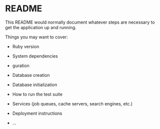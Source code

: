 # README

This README would normally document whatever steps are necessary to get the
application up and running.

Things you may want to cover:

* Ruby version

* System dependencies

* guration

* Database creation

* Database initialization

* How to run the test suite

* Services (job queues, cache servers, search engines, etc.)

* Deployment instructions

* ...
